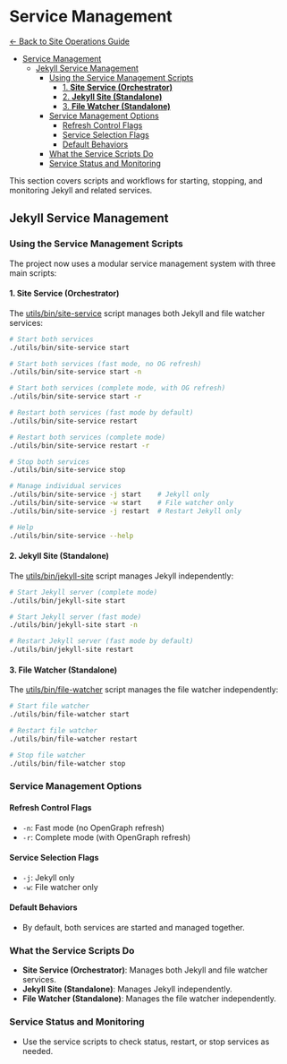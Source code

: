 # Service Management

[← Back to Site Operations Guide](site-operations.md)

- [Service Management](#service-management)
  - [Jekyll Service Management](#jekyll-service-management)
    - [Using the Service Management Scripts](#using-the-service-management-scripts)
      - [1. **Site Service (Orchestrator)**](#1-site-service-orchestrator)
      - [2. **Jekyll Site (Standalone)**](#2-jekyll-site-standalone)
      - [3. **File Watcher (Standalone)**](#3-file-watcher-standalone)
    - [Service Management Options](#service-management-options)
      - [Refresh Control Flags](#refresh-control-flags)
      - [Service Selection Flags](#service-selection-flags)
      - [Default Behaviors](#default-behaviors)
    - [What the Service Scripts Do](#what-the-service-scripts-do)
    - [Service Status and Monitoring](#service-status-and-monitoring)

This section covers scripts and workflows for starting, stopping, and monitoring Jekyll and related services.

## Jekyll Service Management

### Using the Service Management Scripts

The project now uses a modular service management system with three main scripts:

#### 1. **Site Service (Orchestrator)**
The [utils/bin/site-service](../utils/bin/site-service) script manages both Jekyll and file watcher services:

```bash
# Start both services
./utils/bin/site-service start

# Start both services (fast mode, no OG refresh)
./utils/bin/site-service start -n

# Start both services (complete mode, with OG refresh)
./utils/bin/site-service start -r

# Restart both services (fast mode by default)
./utils/bin/site-service restart

# Restart both services (complete mode)
./utils/bin/site-service restart -r

# Stop both services
./utils/bin/site-service stop

# Manage individual services
./utils/bin/site-service -j start    # Jekyll only
./utils/bin/site-service -w start    # File watcher only
./utils/bin/site-service -j restart  # Restart Jekyll only

# Help
./utils/bin/site-service --help
```

#### 2. **Jekyll Site (Standalone)**
The [utils/bin/jekyll-site](../utils/bin/jekyll-site) script manages Jekyll independently:

```bash
# Start Jekyll server (complete mode)
./utils/bin/jekyll-site start

# Start Jekyll server (fast mode)
./utils/bin/jekyll-site start -n

# Restart Jekyll server (fast mode by default)
./utils/bin/jekyll-site restart
```

#### 3. **File Watcher (Standalone)**
The [utils/bin/file-watcher](../utils/bin/file-watcher) script manages the file watcher independently:

```bash
# Start file watcher
./utils/bin/file-watcher start

# Restart file watcher
./utils/bin/file-watcher restart

# Stop file watcher
./utils/bin/file-watcher stop
```

### Service Management Options

#### Refresh Control Flags
- `-n`: Fast mode (no OpenGraph refresh)
- `-r`: Complete mode (with OpenGraph refresh)

#### Service Selection Flags
- `-j`: Jekyll only
- `-w`: File watcher only

#### Default Behaviors
- By default, both services are started and managed together.

### What the Service Scripts Do
- **Site Service (Orchestrator)**: Manages both Jekyll and file watcher services.
- **Jekyll Site (Standalone)**: Manages Jekyll independently.
- **File Watcher (Standalone)**: Manages the file watcher independently.

### Service Status and Monitoring
- Use the service scripts to check status, restart, or stop services as needed. 